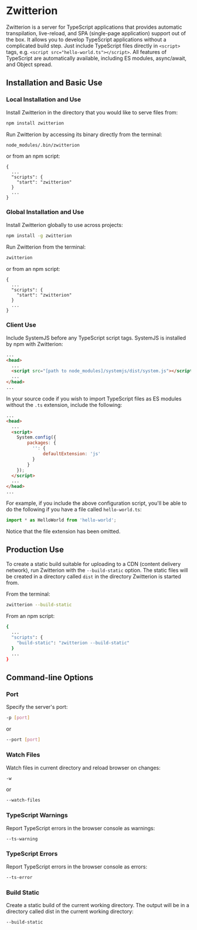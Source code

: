 # Zwitterion

Zwitterion is a server for TypeScript applications that provides automatic transpilation, live-reload, and SPA (single-page application) support out of the box. It allows you to develop TypeScript applications without a complicated build step. Just include TypeScript files directly in `<script>` tags, e.g. `<script src="hello-world.ts"></script>`. All features of TypeScript are automatically available, including ES modules, async/await, and Object spread.

## Installation and Basic Use

### Local Installation and Use

Install Zwitterion in the directory that you would like to serve files from:

```bash
npm install zwitterion
```

Run Zwitterion by accessing its binary directly from the terminal:

```
node_modules/.bin/zwitterion
```

or from an npm script:

```
{
  ...
  "scripts": {
    "start": "zwitterion"
  }
  ...
}
```

### Global Installation and Use

Install Zwitterion globally to use across projects:

```bash
npm install -g zwitterion
```

Run Zwitterion from the terminal:

```bash
zwitterion
```

or from an npm script:

```
{
  ...
  "scripts": {
    "start": "zwitterion"
  }
  ...
}
```

### Client Use

Include SystemJS before any TypeScript script tags. SystemJS is installed by npm with Zwitterion:

```html
...
<head>
  ...
  <script src="[path to node_modules]/systemjs/dist/system.js"></script>
  ...
</head>
...
```

In your source code if you wish to import TypeScript files as ES modules without the `.ts` extension, include the following:

```html
...
<head>
  ...
  <script>
    System.config({
        packages: {
          '': {
              defaultExtension: 'js'
          }
        }
    });
  </script>
  ...
</head>
...
```

For example, if you include the above configuration script, you'll be able to do the following if you have a file called `hello-world.ts`:

```javascript
import * as HelloWorld from 'hello-world';
```

Notice that the file extension has been omitted.

## Production Use

To create a static build suitable for uploading to a CDN (content delivery network), run Zwitterion with the `--build-static` option. The static files will be created in a directory called `dist` in the directory Zwitterion is started from.

From the terminal:

```bash
zwitterion --build-static
```

From an npm script:

```bash
{
  ...
  "scripts": {
    "build-static": "zwitterion --build-static"
  }
  ...
}
```

## Command-line Options

### Port

Specify the server's port:

```bash
-p [port]
```

or

```bash
--port [port]
```

### Watch Files

Watch files in current directory and reload browser on changes:

```bash
-w
```

or

```bash
--watch-files
```

### TypeScript Warnings

Report TypeScript errors in the browser console as warnings:

```bash
--ts-warning
```

### TypeScript Errors

Report TypeScript errors in the browser console as errors:

```bash
--ts-error
```

### Build Static

Create a static build of the current working directory. The output will be in a directory called dist in the current working directory:

```bash
--build-static
```
